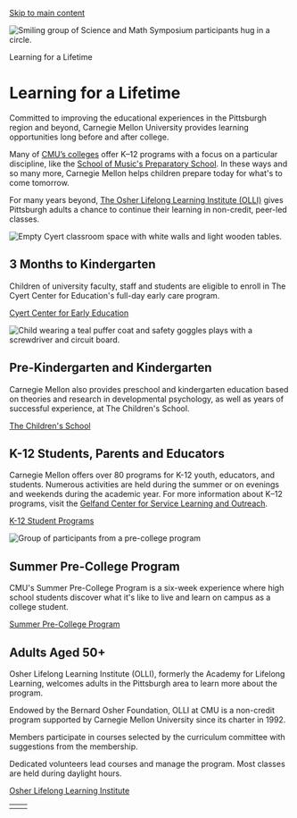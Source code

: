 [Skip to main content](https://www.cmu.edu/academics/learning-for-a-lifetime#main-content)

![Smiling group of Science and Math Symposium participants hug in a circle.](https://www.cmu.edu/sites/default/files/styles/large_hero_1920x1080/public/2025-04/240802A_SAMS_Symposium220.jpg.webp?itok=jwlFne_W)

Learning for a Lifetime

# Learning for a Lifetime

Committed to improving the educational experiences in the Pittsburgh region and beyond, Carnegie Mellon University provides learning opportunities long before and after college.

Many of [CMU’s colleges](https://www.cmu.edu/academics) offer K–12 programs with a focus on a particular discipline, like the [School of Music's Preparatory School](https://www.cmu.edu/cfa/music/preparatory-summer-programs/preparatory-school/index.html). In these ways and so many more, Carnegie Mellon helps children prepare today for what's to come tomorrow.

For many years beyond, [The Osher Lifelong Learning Institute (OLLI)](http://www.cmu.edu/osher/) gives Pittsburgh adults a chance to continue their learning in non-credit, peer-led classes.

![Empty Cyert classroom space with white walls and light wooden tables.](https://www.cmu.edu/sites/default/files/styles/large_box_800_x_600/public/2025-04/231114_Cyert_Center_Ribbon_Cutting_RD26883.jpg.webp?itok=HOxX15kC)

## 3 Months to Kindergarten

Children of university faculty, staff and students are eligible to enroll in The Cyert Center for Education's full-day early care program.

[Cyert Center for Early Education](https://www.cmu.edu/cyert-center/)

![Child wearing a teal puffer coat and safety goggles plays with a screwdriver and circuit board. ](https://www.cmu.edu/sites/default/files/styles/large_box_800_x_600/public/2025-04/240229B_Childrens_School_Festival430.jpg.webp?itok=V-5crMgN)

## Pre-Kindergarten and Kindergarten

Carnegie Mellon also provides preschool and kindergarten education based on theories and research in developmental psychology, as well as years of successful experience, at The Children's School.

[The Children's School](https://www.cmu.edu/dietrich/psychology/cs/)

## K-12 Students, Parents and Educators

Carnegie Mellon offers over 80 programs for K-12 youth, educators, and students. Numerous activities are held during the summer or on evenings and weekends during the academic year. For more information about K–12 programs, visit the [Gelfand Center for Service Learning and Outreach](https://www.cmu.edu/gelfand/).

[K-12 Student Programs](https://www.cmu.edu/gelfand/education/k12-students/index.html)

![Group of participants from a pre-college program](https://www.cmu.edu/sites/default/files/styles/large_box_800_x_600/public/2025-06/240802A_SAMS_Symposium100.jpg.webp?itok=MtgCfFzD)

## Summer Pre-College Program

CMU's Summer Pre-College Program is a six-week experience where high school students discover what it's like to live and learn on campus as a college student.

[Summer Pre-College Program](https://www.cmu.edu/pre-college/)

## Adults Aged 50+

Osher Lifelong Learning Institute (OLLI), formerly the Academy for Lifelong Learning, welcomes adults in the Pittsburgh area to learn more about the program.

Endowed by the Bernard Osher Foundation, OLLI at CMU is a non-credit program supported by Carnegie Mellon University since its charter in 1992.

Members participate in courses selected by the curriculum committee with suggestions from the membership.

Dedicated volunteers lead courses and manage the program. Most classes are held during daylight hours.

[Osher Lifelong Learning Institute](https://www.cmu.edu/osher/)

|     |     |
| --- | --- |
|  |  |
